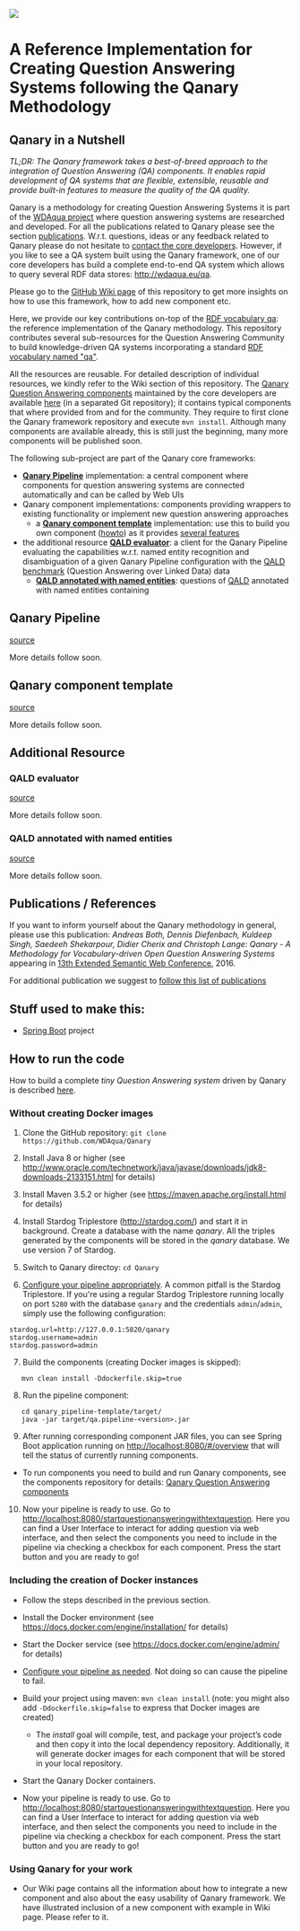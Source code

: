 ![](https://raw.githubusercontent.com/WDAqua/Qanary/master/doc/logo-qanary_s.png)

# A Reference Implementation for Creating Question Answering Systems following the Qanary Methodology
## Qanary in a Nutshell

*TL;DR: The Qanary framework takes a best-of-breed approach to the integration of Question Answering (QA) components. It enables rapid development of QA systems that are flexible, extensible, reusable and provide built-in features to measure the quality of the QA quality.*

Qanary is a methodology for creating Question Answering Systems it is part of the [WDAqua project](http://wdaqua.eu) where question answering systems are researched and developed. For all the publications related to Qanary please see the section [publications](#qanarypublications). W.r.t. questions, ideas or any feedback related to Qanary please do not hesitate to [contact the core developers](https://github.com/WDAqua/Qanary/wiki/Who-do-I-talk-to%3F). However, if you like to see a QA system built using the Qanary framework, one of our core developers has build a complete end-to-end QA system which allows to query several RDF data stores: http://wdaqua.eu/qa.


Please go to the [GitHub Wiki page](https://github.com/WDAqua/Qanary/wiki) of this repository to get more insights on how to use this framework, how to add new component etc.

Here, we provide our key contributions on-top of the [RDF vocabulary qa](https://github.com/WDAqua/QAOntology): the reference implementation of the Qanary methodology. This repository contributes several sub-resources for the Question Answering Community to build knowledge-driven QA systems incorporating a standard [RDF vocabulary named "qa"](https://github.com/WDAqua/QAOntology). 

All the resources are reusable. For detailed description of individual resources, we kindly refer to the Wiki section of this repository. The [Qanary Question Answering components](https://github.com/WDAqua/Qanary-question-answering-components) maintained by the core developers are available [here](https://github.com/WDAqua/Qanary-question-answering-components) (in a separated Git repository); it contains typical components that where provided from and for the community. They require to first clone the Qanary framework repository and execute ``mvn install``.
Although many components are available already, this is still just the beginning, many more components will be published soon.

The following sub-project are part of the Qanary core frameworks:

 * [**Qanary Pipeline**](#qanarypipeline) implementation: a central component where components for question answering systems are connected automatically and can be called by Web UIs
 * Qanary component implementations: components providing wrappers to existing functionality or implement new question answering approaches
    * a [**Qanary component template**](#qanarycomponenttemplate) implementation: use this to build you own component ([howto](https://github.com/WDAqua/Qanary/wiki/How-do-I-create-a-new-Qanary-component%3F)) as it provides [several features]()
 * the additional resource [**QALD evaluator**](#qaldevaluator): a client for the Qanary Pipeline evaluating the capabilities w.r.t. named entity recognition and disambiguation of a given Qanary Pipeline configuration with the [QALD benchmark](http://qald.sebastianwalter.org/) (Question Answering over Linked Data) data
    * [**QALD annotated with named entities**](#qaldnerddataset): questions of [QALD](http://qald.sebastianwalter.org/) annotated with named entities containing

<a name="qanarypipeline"></a>
## Qanary Pipeline

[source](https://github.com/WDAqua/Qanary/tree/master/qanary_pipeline-template)

More details follow soon.


<a name="qanarycomponenttemplate"></a>
## Qanary component template
[source](https://github.com/WDAqua/Qanary/tree/master/qanary_component-template)

More details follow soon.



## Additional Resource

<a name="qaldevaluator"></a>
### QALD evaluator
[source](https://github.com/WDAqua/Qanary/tree/master/qald-evaluator)

More details follow soon.


<a name="qaldnerddataset"></a>
### QALD annotated with named entities
[source](https://github.com/WDAqua/Qanary/tree/master/ISWC-results)

More details follow soon.

<a name="qanarypublications"></a>
## Publications / References

If you want to inform yourself about the Qanary methodology in general, please use this publication:  *Andreas Both, Dennis Diefenbach, Kuldeep Singh, Saedeeh Shekarpour, Didier Cherix and Christoph Lange: Qanary - A Methodology for Vocabulary-driven Open Question Answering Systems* appearing in [13th Extended Semantic Web Conference](http://2016.eswc-conferences.org), 2016.

For additional publication we suggest to [follow this list of publications](https://scholar.google.de/scholar?q=%22qanary%22+question+%22answering%22)


## Stuff used to make this:

 * [Spring Boot](http://projects.spring.io/spring-boot/) project


## How to run the code

How to build a complete *tiny Question Answering system* driven by Qanary is described [here](https://github.com/WDAqua/Qanary-question-answering-components/blob/master/README.md#build-and-run-a-minimal-set-of-components).

### Without creating Docker images 

 1. Clone the GitHub repository: `git clone https://github.com/WDAqua/Qanary`

 2. Install Java 8 or higher (see <http://www.oracle.com/technetwork/java/javase/downloads/jdk8-downloads-2133151.html> for details)

 3. Install Maven 3.5.2 or higher (see <https://maven.apache.org/install.html> for details)

 4. Install Stardog Triplestore (<http://stardog.com/>) and start it in background. Create a database with the name _qanary_. All the triples generated by the components will be stored in the _qanary_ database. We use version 7 of Stardog.

 5. Switch to Qanary directoy: `cd Qanary`
 
 6. [Configure your pipeline appropriately](https://github.com/WDAqua/Qanary/wiki/Configuration-Parameters-of-a-Qanary-Pipeline). A common pitfall is the Stardog Triplestore. If you're using a regular Stardog Triplestore running locally on port `5280` with the database `qanary` and the credentials `admin`/`admin`, simply use the following configuration:
 ```
 stardog.url=http://127.0.0.1:5820/qanary
 stardog.username=admin
 stardog.password=admin
 ```
 
 7. Build the components (creating Docker images is skipped):
```
   mvn clean install -Ddockerfile.skip=true
```
 
 8. Run the pipeline component:
```
   cd qanary_pipeline-template/target/
   java -jar target/qa.pipeline-<version>.jar
```
  
 9. After running corresponding component JAR files, you can see Spring Boot application running on <http://localhost:8080/#/overview> that will tell the status of currently running components.
   * To run components you need to build and run Qanary components, see the components repository for details: [Qanary Question Answering components](https://github.com/WDAqua/Qanary-question-answering-components)

 10. Now your pipeline is ready to use. Go to <http://localhost:8080/startquestionansweringwithtextquestion>. Here you can find a User Interface to interact for adding question via web interface, and then select the components you need to include in the pipeline via checking a checkbox for each component. Press the start button and you are ready to go!


### Including the creation of Docker instances

 * Follow the steps described in the previous section.

 * Install the Docker environment (see <https://docs.docker.com/engine/installation/> for details)
 
 * Start the Docker service (see <https://docs.docker.com/engine/admin/> for details)
 
 * [Configure your pipeline as needed](https://github.com/WDAqua/Qanary/wiki/How-do-I-configure-a-Qanary-pipeline-using-Docker%3F). Not doing so can cause the pipeline to fail.

 * Build your project using maven: `mvn clean install` (note: you might also add `-Ddockerfile.skip=false` to express that Docker images are created)
   * The _install_ goal will compile, test, and package your project’s code and then copy it into the local dependency repository. Additionally, it will generate docker images for each component that will be stored in your local repository.
   
 * Start the Qanary Docker containers.
   
 * Now your pipeline is ready to use. Go to <http://localhost:8080/startquestionansweringwithtextquestion>. Here you can find a User Interface to interact for adding question via web interface, and then select the components you need to include in the pipeline via checking a checkbox for each component. Press the start button and you are ready to go!
 
 
 ### Using Qanary for your work
 
 * Our Wiki page contains all the information about how to integrate a new component and also about the easy usability of Qanary framework. We have illustrated inclusion of a new component with example in Wiki page. Please refer to it.
